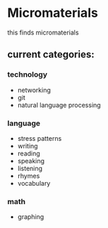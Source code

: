 # Micromaterials

this finds micromaterials

## current categories:

### technology

- networking
- git
- natural language processing

### language

- stress patterns
- writing
- reading
- speaking
- listening
- rhymes
- vocabulary

### math

- graphing
